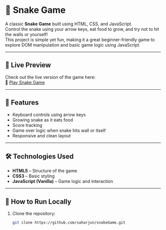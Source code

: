 # 🐍 Snake Game

A classic **Snake Game** built using HTML, CSS, and JavaScript.  
Control the snake using your arrow keys, eat food to grow, and try not to hit the walls or yourself!  
This project is simple yet fun, making it a great beginner-friendly game to explore DOM manipulation and basic game logic using JavaScript.

---

## 🚀 Live Preview

Check out the live version of the game here:  
🔗 [Play Snake Game](https://htmlpreview.github.io/?https://github.com/saharjun/snakeGame/blob/main/index.html)

---

## 📂 Features

- Keyboard controls using arrow keys
- Growing snake as it eats food
- Score tracking
- Game over logic when snake hits wall or itself
- Responsive and clean layout

---

## 🛠️ Technologies Used

- **HTML5** – Structure of the game
- **CSS3** – Basic styling
- **JavaScript (Vanilla)** – Game logic and interaction

---

## 📁 How to Run Locally

1. Clone the repository:
   ```bash
   git clone https://github.com/saharjun/snakeGame.git
